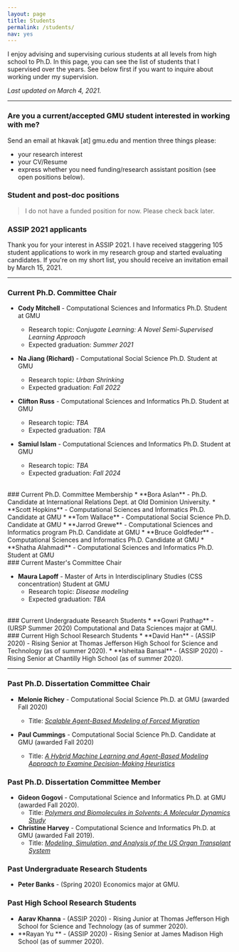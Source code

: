 ```yaml
---
layout: page
title: Students
permalink: /students/
nav: yes
---
```


I enjoy advising and supervising curious students at all levels from high school to Ph.D. In this page, you can see the list of students that I supervised over the years. See below first if you want to inquire about working under my supervision.

*Last updated on March 4, 2021.*

---

### Are you a current/accepted GMU student interested in working with me?
Send an email at hkavak [at] gmu.edu and mention three things please:  
* your research interest
* your CV/Resume 
* express whether you need funding/research assistant position (see open positions below).

### Student and post-doc positions
> I do not have a funded position for now. Please check back later.


### ASSIP 2021 applicants
Thank you for your interest in ASSIP 2021. I have received staggering 105 student applications to work in my research group and started evaluating candidates. If you're on my short list, you should receive an invitation email by March 15, 2021.

---
  
### Current Ph.D. Committee Chair

  
* **Cody Mitchell** - Computational Sciences and Informatics Ph.D. Student at GMU
  * Research topic: *Conjugate Learning: A Novel Semi-Supervised Learning Approach*
  * Expected graduation: *Summer 2021*
  
* **Na Jiang (Richard)** - Computational Social Science Ph.D. Student at GMU
  * Research topic: *Urban Shrinking*
  * Expected graduation: *Fall 2022*
  
* **Clifton Russ** - Computational Sciences and Informatics Ph.D. Student at GMU
  * Research topic: *TBA*
  * Expected graduation: *TBA*
  
* **Samiul Islam** - Computational Sciences and Informatics Ph.D. Student at GMU
  * Research topic: *TBA*
  * Expected graduation: *Fall 2024*


<br/>
### Current Ph.D. Committee Membership
* **Bora Aslan** - Ph.D. Candidate at International Relations Dept. at Old Dominion University.
* **Scott Hopkins** - Computational Sciences and Informatics Ph.D. Candidate at GMU 
* **Tom Wallace** - Computational Social Science Ph.D. Candidate at GMU
* **Jarrod Grewe** - Computational Sciences and Informatics program Ph.D. Candidate  at GMU
* **Bruce Goldfeder** - Computational Sciences and Informatics Ph.D. Candidate at GMU
* **Shatha Alahmadi** - Computational Sciences and Informatics Ph.D. Student at GMU

<br/>
### Current Master's Committee Chair

* **Maura Lapoff** - Master of Arts in Interdisciplinary Studies (CSS concentration) Student at GMU
  * Research topic: *Disease modeling*
  * Expected graduation: *TBA*
  

<br/>
### Current Undergraduate Research Students
* **Gowri Prathap** - (URSP Summer 2020) Computational and Data Sciences major at GMU.

<br/>
### Current High School Research Students
* **David Han** - (ASSIP 2020) - Rising Senior at Thomas Jefferson High School for Science and Technology  (as of summer 2020).
* **Isheitaa Bansal** - (ASSIP 2020) - Rising Senior at Chantilly High School (as of summer 2020).

---

### Past Ph.D. Dissertation Committee Chair
* **Melonie Richey** - Computational Social Science Ph.D.  at GMU (awarded Fall 2020)
  * Title: [*Scalable Agent-Based Modeling of Forced Migration*](https://www.dropbox.com/s/fdbpildwkzrat3q/Richey_2020_abstract.pdf?dl=0)
  
* **Paul Cummings** - Computational Social Science Ph.D. Candidate at GMU (awarded Fall 2020)
  * Title: [*A Hybrid Machine Learning and Agent-Based Modeling Approach to Examine Decision-Making Heuristics*](https://www.dropbox.com/s/6dl6wf5nhabayc8/PaulCummings_PHD_Abstract.pdf?dl=0)

### Past Ph.D. Dissertation Committee Member
* **Gideon Gogovi** - Computational Science and Informatics Ph.D. at GMU (awarded Fall 2020).
  * Title: [*Polymers and Biomolecules in Solvents: A Molecular Dynamics Study*](https://search.proquest.com)  
* **Christine Harvey** - Computational Science and Informatics Ph.D. at GMU (awarded Fall 2019).
  * Title: [*Modeling, Simulation, and Analysis of the US Organ Transplant System*](https://search.proquest.com/docview/2379670232)  


### Past Undergraduate Research Students
* **Peter Banks** - (Spring 2020) Economics major at GMU.

### Past High School Research Students
* **Aarav Khanna** - (ASSIP 2020) - Rising Junior at Thomas Jefferson High School for Science and Technology (as of summer 2020).
* **Rayan Yu ** - (ASSIP 2020) - Rising Senior at James Madison High School  (as of summer 2020).

